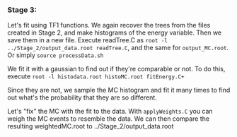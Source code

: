### Stage 3:

Let's fit using TF1 functions.
We again recover the trees from the files created in Stage 2, and make histograms of the energy variable. Then we save them in a new file. Execute readTree.C as `root -l ../Stage_2/output_data.root readTree.C`, and the same for `output_MC.root`. Or simply `source processData.sh`


We fit it with a gaussian to find out if they're comparable or not. To do this, execute `root -l histodata.root histoMC.root fitEnergy.C+`

Since they are not, we sample the MC histogram and fit it many times to find out what's the probability that they are so different.

Let's "fix" the MC with the fit to the data. With `applyWeights.C` you can weigh the MC events to resemble the data.
We can then compare the resulting weightedMC.root to ../Stage_2/output_data.root
